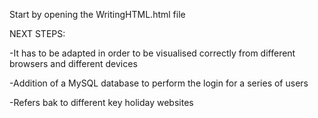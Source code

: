 Start by opening the WritingHTML.html file


NEXT STEPS:

-It has to be adapted in order to be visualised correctly from different browsers and different devices 

-Addition of a MySQL database to perform the login for a series of users

-Refers bak to different key holiday websites
